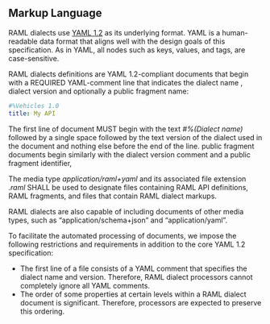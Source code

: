 ## Markup Language

RAML dialects use [YAML 1.2](http://www.yaml.org/spec/1.2/spec.html) as its underlying format. 
YAML is a human-readable data format that aligns well with the design goals of this specification. 
As in YAML, all nodes such as keys, values, and tags, are case-sensitive.

RAML dialects definitions are YAML 1.2-compliant documents 
that begin with a REQUIRED YAML-comment line that indicates the dialect name , dialect version and optionally a public fragment name:

```yaml
#%Vehicles 1.0
title: My API
```

The first line of  document MUST begin with the text _#%(Dialect name)_ followed by a single space
followed by the text version of the dialect used in the document and nothing else before the end of the line. 
public fragment documents begin similarly with the dialect version comment and a public fragment identifier, 

The media type _application/raml+yaml_ and its associated file extension _.raml_ 
SHALL be used to designate files containing RAML API definitions, RAML fragments, 
and files that contain RAML dialect markups. 

RAML dialects are also capable of including documents of other media types, such as “application/schema+json” and “application/yaml”.

To facilitate the automated processing of documents, we impose the following restrictions and requirements
in addition to the core YAML 1.2 specification:

* The first line of a file consists of a YAML comment that specifies the dialect name and  version. 
Therefore, RAML dialect processors cannot completely ignore all YAML comments.
* The order of some properties at certain levels within a RAML dialect document is significant. Therefore, processors are expected to preserve this ordering.
